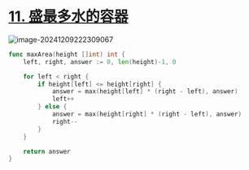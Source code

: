# [11. 盛最多水的容器](https://leetcode.cn/problems/container-with-most-water/)

![image-20241209222309067](https://like-a.oss-cn-beijing.aliyuncs.com/img/image-20241209222309067.png)



```go
func maxArea(height []int) int {
	left, right, answer := 0, len(height)-1, 0

	for left < right {
		if height[left] <= height[right] {
			answer = max(height[left] * (right - left), answer)
			left++
		} else {
			answer = max(height[right] * (right - left), answer)
			right--
		}
	}

	return answer
}
```

